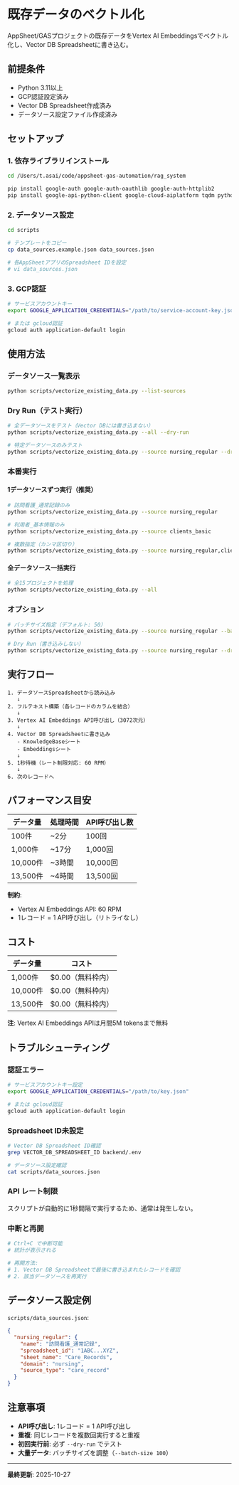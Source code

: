 # 既存データのベクトル化

AppSheet/GASプロジェクトの既存データをVertex AI Embeddingsでベクトル化し、Vector DB Spreadsheetに書き込む。

## 前提条件

- Python 3.11以上
- GCP認証設定済み
- Vector DB Spreadsheet作成済み
- データソース設定ファイル作成済み

## セットアップ

### 1. 依存ライブラリインストール

```bash
cd /Users/t.asai/code/appsheet-gas-automation/rag_system

pip install google-auth google-auth-oauthlib google-auth-httplib2
pip install google-api-python-client google-cloud-aiplatform tqdm python-dotenv
```

### 2. データソース設定

```bash
cd scripts

# テンプレートをコピー
cp data_sources.example.json data_sources.json

# 各AppSheetアプリのSpreadsheet IDを設定
# vi data_sources.json
```

### 3. GCP認証

```bash
# サービスアカウントキー
export GOOGLE_APPLICATION_CREDENTIALS="/path/to/service-account-key.json"

# または gcloud認証
gcloud auth application-default login
```

## 使用方法

### データソース一覧表示

```bash
python scripts/vectorize_existing_data.py --list-sources
```

### Dry Run（テスト実行）

```bash
# 全データソースをテスト（Vector DBには書き込まない）
python scripts/vectorize_existing_data.py --all --dry-run

# 特定データソースのみテスト
python scripts/vectorize_existing_data.py --source nursing_regular --dry-run
```

### 本番実行

#### 1データソースずつ実行（推奨）

```bash
# 訪問看護_通常記録のみ
python scripts/vectorize_existing_data.py --source nursing_regular

# 利用者_基本情報のみ
python scripts/vectorize_existing_data.py --source clients_basic

# 複数指定（カンマ区切り）
python scripts/vectorize_existing_data.py --source nursing_regular,clients_basic,calls_summary
```

#### 全データソース一括実行

```bash
# 全15プロジェクトを処理
python scripts/vectorize_existing_data.py --all
```

### オプション

```bash
# バッチサイズ指定（デフォルト: 50）
python scripts/vectorize_existing_data.py --source nursing_regular --batch-size 100

# Dry Run（書き込みしない）
python scripts/vectorize_existing_data.py --source nursing_regular --dry-run
```

## 実行フロー

```
1. データソースSpreadsheetから読み込み
   ↓
2. フルテキスト構築（各レコードのカラムを結合）
   ↓
3. Vertex AI Embeddings API呼び出し（3072次元）
   ↓
4. Vector DB Spreadsheetに書き込み
   - KnowledgeBaseシート
   - Embeddingsシート
   ↓
5. 1秒待機（レート制限対応: 60 RPM）
   ↓
6. 次のレコードへ
```

## パフォーマンス目安

| データ量 | 処理時間 | API呼び出し数 |
|---------|---------|-------------|
| 100件 | ~2分 | 100回 |
| 1,000件 | ~17分 | 1,000回 |
| 10,000件 | ~3時間 | 10,000回 |
| 13,500件 | ~4時間 | 13,500回 |

**制約**:
- Vertex AI Embeddings API: 60 RPM
- 1レコード = 1 API呼び出し（リトライなし）

## コスト

| データ量 | コスト |
|---------|--------|
| 1,000件 | $0.00（無料枠内） |
| 10,000件 | $0.00（無料枠内） |
| 13,500件 | $0.00（無料枠内） |

**注**: Vertex AI Embeddings APIは月間5M tokensまで無料

## トラブルシューティング

### 認証エラー

```bash
# サービスアカウントキー設定
export GOOGLE_APPLICATION_CREDENTIALS="/path/to/key.json"

# または gcloud認証
gcloud auth application-default login
```

### Spreadsheet ID未設定

```bash
# Vector DB Spreadsheet ID確認
grep VECTOR_DB_SPREADSHEET_ID backend/.env

# データソース設定確認
cat scripts/data_sources.json
```

### API レート制限

スクリプトが自動的に1秒間隔で実行するため、通常は発生しない。

### 中断と再開

```bash
# Ctrl+C で中断可能
# 統計が表示される

# 再開方法:
# 1. Vector DB Spreadsheetで最後に書き込まれたレコードを確認
# 2. 該当データソースを再実行
```

## データソース設定例

`scripts/data_sources.json`:

```json
{
  "nursing_regular": {
    "name": "訪問看護_通常記録",
    "spreadsheet_id": "1ABC...XYZ",
    "sheet_name": "Care_Records",
    "domain": "nursing",
    "source_type": "care_record"
  }
}
```

## 注意事項

- **API呼び出し**: 1レコード = 1 API呼び出し
- **重複**: 同じレコードを複数回実行すると重複
- **初回実行前**: 必ず `--dry-run` でテスト
- **大量データ**: バッチサイズを調整（`--batch-size 100`）

---

**最終更新**: 2025-10-27
